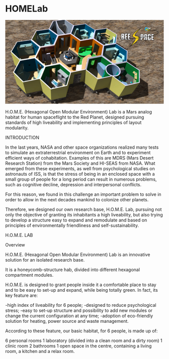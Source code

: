 # HOMELab

![alt text](https://github.com/BEeSpaceTeam/HOMELab/blob/master/Renderings/Basic%20Configuration%20with%20Logo%202.jpg)

H.O.M.E. (Hexagonal Open Modular Environment) Lab is a Mars analog habitat for human spaceflight to the Red Planet, designed pursuing standards of high liveability and implementing principles of layout modularity.


INTRODUCTION

In the last years, NASA and other space organizations realized many tests to simulate an extraterrestrial environment on Earth and to experiment efficient ways of cohabitation. 
Examples of this are MDRS (Mars Desert Research Station) from the Mars Society and HI-SEAS from NASA.
What emerged from these experiments, as well from psychological studies on astronauts of ISS, is that the stress of being in an enclosed space with a small group of people for a long period can result in numerous problems, such as cognitive decline, depression and interpersonal conflicts.

For this reason, we found in this challenge an important problem to solve in order to allow in the next decades mankind to colonize other planets.

Therefore, we designed our own research base, H.O.M.E. Lab, pursuing not only the objective of granting its inhabitants a high liveability, but also trying to develop a structure easy to expand and remodulate and based on principles of environmentally friendliness and self-sustainability.


H.O.M.E. LAB

Overview

H.O.M.E. (Hexagonal Open Modular Environment) Lab is an innovative solution for an isolated research base.

It is a honeycomb-structure hab, divided into different hexagonal compartment modules.

H.O.M.E. is designed to grant people inside it a comfortable place to stay and to be easy to set-up and expand, while being totally green. In fact, its key feature are:

-high index of liveability for 6 people;
-designed to reduce psychological stress;
-easy to set-up structure and possibility to add new modules or change the current configuration at any time;
-adoption of eco-friendly solution for heating, power source and waste management.

According to these feature, our basic habitat, for 6 people, is made up of:

6 personal rooms
1 laboratory (divided into a clean room and a dirty room)
1 clinic room
2 bathrooms
1 open space in the centre, containing a living room, a kitchen and a relax room.


